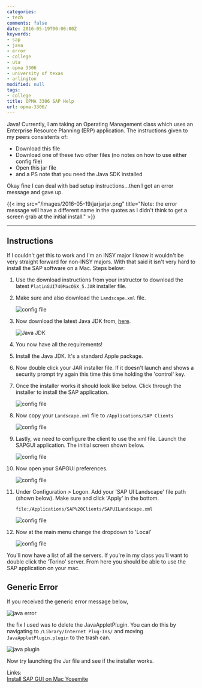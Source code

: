 ```yaml
---
categories:
- tech
comments: false
date: 2016-05-19T00:00:00Z
keywords:
- sap
- java
- error
- college
- uta
- opma 3306
- university of texas
- arlington
modified: null
tags:
- college
title: OPMA 3306 SAP Help
url: opma-3306/
---
```


Java! Currently, I am taking an Operating Management class which uses an Enterprise Resource Planning (ERP) application. The instructions given to my peers consistents of:

* Download this file
* Download one of these two other files (no notes on how to use either config file)
* Open this jar file
* and a PS note that you need the Java SDK installed

Okay fine I can deal with bad setup instructions...then I got an error message and gave up.

{{< img src="/images/2016-05-19/jarjarjar.png" title="Note: the error message will have a different name in the quotes as I didn't think to get a screen grab at the initial install." >}}

---

## Instructions

If I couldn't get this to work and I'm an INSY major I know it wouldn't be very straight forward for non-INSY majors. With that said it isn't very hard to install the SAP software on a Mac. Steps below:

1. Use the download instructions from your instructor to download the latest `PlatinGUI740MacOSX_5.JAR` installer file.

1. Make sure and also download the `Landscape.xml` file.

    ![config file](/images/2016-05-19/config-file.png)

1. Now download the latest Java JDK from, [here](http://www.oracle.com/technetwork/java/javase/downloads/jdk8-downloads-2133151.html).

    ![Java JDK](/images/2016-05-19/java-jdk.png)

1. You now have all the requirements!

1. Install the Java JDK. It's a standard Apple package.

1. Now double click your JAR installer file. If it doesn't launch and shows a security prompt try again this time this time holding the 'control' key.

1. Once the installer works it should look like below. Click through the installer to install the SAP application.

    ![config file](/images/2016-05-19/sap-installer.png)

1. Now copy your `Landscape.xml` file to `/Applications/SAP Clients`

    ![config file](/images/2016-05-19/copy-config-file.png)

1. Lastly, we need to configure the client to use the xml file. Launch the SAPGUI application. The initial screen shown below.

    ![config file](/images/2016-05-19/first-screen.png)

1. Now open your SAPGUI preferences.

    ![config file](/images/2016-05-19/app-prefs.png)

1. Under Configuration > Logon. Add your 'SAP UI Landscape' file path (shown below). Make sure and click 'Apply' in the bottom.

    ```
    file:/Applications/SAP%20Clients/SAPUILandscape.xml
    ```

    ![config file](/images/2016-05-19/pref-setup.png)

1. Now at the main menu change the dropdown to 'Local'

    ![config file](/images/2016-05-19/dropdown.png)

You'll now have a list of all the servers. If you're in my class you'll want to double click the 'Torino' server. From here you should be able to use the SAP application on your mac.



## Generic Error
If you received the generic error message below,

![java error](/images/2016-05-19/jarjarjar.png)

the fix I used was to delete the JavaAppletPlugin. You can do this by navigating to `/Library/Internet Plug-Ins/` and moving `JavaAppletPlugin.plugin` to the trash can.

![java plugin](/images/2016-05-19/plugin-path.png)

Now try launching the Jar file and see if the installer works.

Links:  
[Install SAP GUI on Mac Yosemite](http://scn.sap.com/community/gui/blog/2015/04/25/steps-to-install-sap-gui-on-mac-yosemite)

